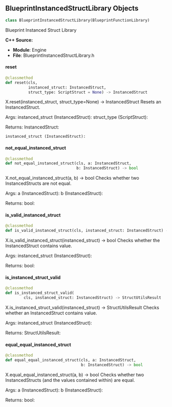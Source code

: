 ## BlueprintInstancedStructLibrary Objects

```python
class BlueprintInstancedStructLibrary(BlueprintFunctionLibrary)
```

Blueprint Instanced Struct Library

**C++ Source:**

- **Module**: Engine
- **File**: BlueprintInstancedStructLibrary.h

<a id="unreal.BlueprintInstancedStructLibrary.reset"></a>

#### reset

```python
@classmethod
def reset(cls,
          instanced_struct: InstancedStruct,
          struct_type: ScriptStruct = None) -> InstancedStruct
```

X.reset(instanced_struct, struct_type=None) -> InstancedStruct
Resets an InstancedStruct.

Args:
    instanced_struct (InstancedStruct): 
    struct_type (ScriptStruct): 

Returns:
    InstancedStruct: 

    instanced_struct (InstancedStruct):

<a id="unreal.BlueprintInstancedStructLibrary.not_equal_instanced_struct"></a>

#### not_equal_instanced_struct

```python
@classmethod
def not_equal_instanced_struct(cls, a: InstancedStruct,
                               b: InstancedStruct) -> bool
```

X.not_equal_instanced_struct(a, b) -> bool
Checks whether two InstancedStructs are not equal.

Args:
    a (InstancedStruct): 
    b (InstancedStruct): 

Returns:
    bool:

<a id="unreal.BlueprintInstancedStructLibrary.is_valid_instanced_struct"></a>

#### is_valid_instanced_struct

```python
@classmethod
def is_valid_instanced_struct(cls, instanced_struct: InstancedStruct) -> bool
```

X.is_valid_instanced_struct(instanced_struct) -> bool
Checks whether the InstancedStruct contains value.

Args:
    instanced_struct (InstancedStruct): 

Returns:
    bool:

<a id="unreal.BlueprintInstancedStructLibrary.is_instanced_struct_valid"></a>

#### is_instanced_struct_valid

```python
@classmethod
def is_instanced_struct_valid(
        cls, instanced_struct: InstancedStruct) -> StructUtilsResult
```

X.is_instanced_struct_valid(instanced_struct) -> StructUtilsResult
Checks whether an InstancedStruct contains value.

Args:
    instanced_struct (InstancedStruct): 

Returns:
    StructUtilsResult:

<a id="unreal.BlueprintInstancedStructLibrary.equal_equal_instanced_struct"></a>

#### equal_equal_instanced_struct

```python
@classmethod
def equal_equal_instanced_struct(cls, a: InstancedStruct,
                                 b: InstancedStruct) -> bool
```

X.equal_equal_instanced_struct(a, b) -> bool
Checks whether two InstancedStructs (and the values contained within) are equal.

Args:
    a (InstancedStruct): 
    b (InstancedStruct): 

Returns:
    bool:

<a id="unreal.StructUtilsFunctionLibrary"></a>